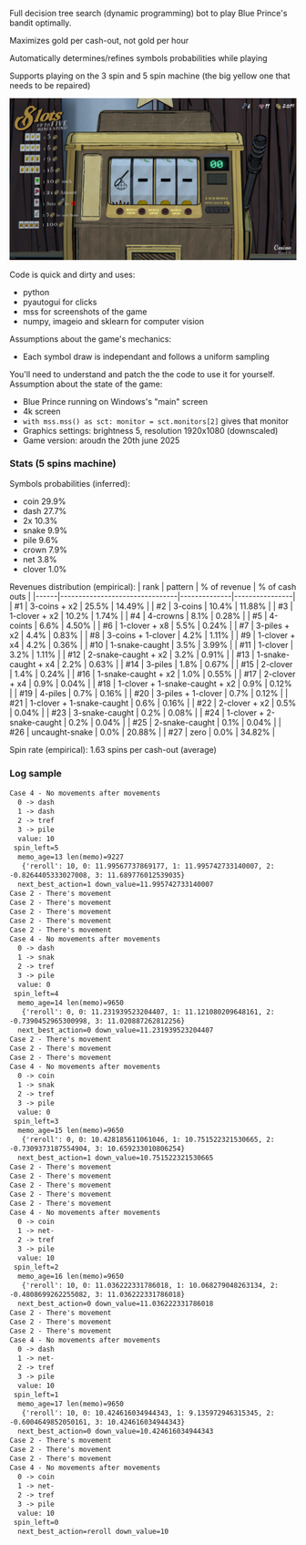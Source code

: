 Full decision tree search (dynamic programming) bot to play Blue Prince's bandit optimally.

Maximizes gold per cash-out, not gold per hour

Automatically determines/refines symbols probabilities while playing

Supports playing on the 3 spin and 5 spin machine (the big yellow one that needs to be repaired)

![My Image](./vanity.png)

Code is quick and dirty and uses:
- python
- pyautogui for clicks
- mss for screenshots of the game
- numpy, imageio and sklearn for computer vision

Assumptions about the game's mechanics:
- Each symbol draw is independant and follows a uniform sampling

You'll need to understand and patch the the code to use it for yourself. Assumption about the state of the game:
- Blue Prince running on Windows's "main" screen
- 4k screen
- `with mss.mss() as sct: monitor = sct.monitors[2]` gives that monitor
- Graphics settings: brightness 5, resolution 1920x1080 (downscaled)
- Game version: aroudn the 20th june 2025


### Stats (5 spins machine)

Symbols probabilities (inferred):
- coin 29.9%
- dash 27.7%
- 2x 10.3%
- snake 9.9%
- pile 9.6%
- crown 7.9%
- net 3.8%
- clover 1.0%

Revenues distribution (empirical):
| rank | pattern                        | % of revenue | % of cash outs |
|------|--------------------------------|--------------|----------------|
| #1   | 3-coins + x2                   | 25.5%        | 14.49%         |
| #2   | 3-coins                        | 10.4%        | 11.88%         |
| #3   | 1-clover + x2                  | 10.2%        | 1.74%          |
| #4   | 4-crowns                       | 8.1%         | 0.28%          |
| #5   | 4-coints                       | 6.6%         | 4.50%          |
| #6   | 1-clover + x8                  | 5.5%         | 0.24%          |
| #7   | 3-piles + x2                   | 4.4%         | 0.83%          |
| #8   | 3-coins + 1-clover             | 4.2%         | 1.11%          |
| #9   | 1-clover + x4                  | 4.2%         | 0.36%          |
| #10  | 1-snake-caught                 | 3.5%         | 3.99%          |
| #11  | 1-clover                       | 3.2%         | 1.11%          |
| #12  | 2-snake-caught + x2            | 3.2%         | 0.91%          |
| #13  | 1-snake-caught + x4            | 2.2%         | 0.63%          |
| #14  | 3-piles                        | 1.8%         | 0.67%          |
| #15  | 2-clover                       | 1.4%         | 0.24%          |
| #16  | 1-snake-caught + x2            | 1.0%         | 0.55%          |
| #17  | 2-clover + x4                  | 0.9%         | 0.04%          |
| #18  | 1-clover + 1-snake-caught + x2 | 0.9%         | 0.12%          |
| #19  | 4-piles                        | 0.7%         | 0.16%          |
| #20  | 3-piles + 1-clover             | 0.7%         | 0.12%          |
| #21  | 1-clover + 1-snake-caught      | 0.6%         | 0.16%          |
| #22  | 2-clover + x2                  | 0.5%         | 0.04%          |
| #23  | 3-snake-caught                 | 0.2%         | 0.08%          |
| #24  | 1-clover + 2-snake-caught      | 0.2%         | 0.04%          |
| #25  | 2-snake-caught                 | 0.1%         | 0.04%          |
| #26  | uncaught-snake                 | 0.0%         | 20.88%         |
| #27  | zero                           | 0.0%         | 34.82%         |

Spin rate (empirical): 1.63 spins per cash-out (average)

### Log sample
```
Case 4 - No movements after movements
  0 -> dash
  1 -> dash
  2 -> tref
  3 -> pile
  value: 10
 spin_left=5
  memo_age=13 len(memo)=9227
   {'reroll': 10, 0: 11.99567737869177, 1: 11.995742733140007, 2: -0.8264405333027008, 3: 11.689776012539035}
  next_best_action=1 down_value=11.995742733140007
Case 2 - There's movement
Case 2 - There's movement
Case 2 - There's movement
Case 2 - There's movement
Case 2 - There's movement
Case 4 - No movements after movements
  0 -> dash
  1 -> snak
  2 -> tref
  3 -> pile
  value: 0
 spin_left=4
  memo_age=14 len(memo)=9650
   {'reroll': 0, 0: 11.231939523204407, 1: 11.121080209648161, 2: -0.7390452965300998, 3: 11.020887262812256}
  next_best_action=0 down_value=11.231939523204407
Case 2 - There's movement
Case 2 - There's movement
Case 2 - There's movement
Case 4 - No movements after movements
  0 -> coin
  1 -> snak
  2 -> tref
  3 -> pile
  value: 0
 spin_left=3
  memo_age=15 len(memo)=9650
   {'reroll': 0, 0: 10.428185611061046, 1: 10.751522321530665, 2: -0.7309373187554904, 3: 10.659233010806254}
  next_best_action=1 down_value=10.751522321530665
Case 2 - There's movement
Case 2 - There's movement
Case 2 - There's movement
Case 2 - There's movement
Case 2 - There's movement
Case 4 - No movements after movements
  0 -> coin
  1 -> net-
  2 -> tref
  3 -> pile
  value: 10
 spin_left=2
  memo_age=16 len(memo)=9650
   {'reroll': 10, 0: 11.036222331786018, 1: 10.068279048263134, 2: -0.4808699262255082, 3: 11.036222331786018}
  next_best_action=0 down_value=11.036222331786018
Case 2 - There's movement
Case 2 - There's movement
Case 2 - There's movement
Case 4 - No movements after movements
  0 -> dash
  1 -> net-
  2 -> tref
  3 -> pile
  value: 10
 spin_left=1
  memo_age=17 len(memo)=9650
   {'reroll': 10, 0: 10.424616034944343, 1: 9.135972946315345, 2: -0.6004649852050161, 3: 10.424616034944343}
  next_best_action=0 down_value=10.424616034944343
Case 2 - There's movement
Case 2 - There's movement
Case 2 - There's movement
Case 4 - No movements after movements
  0 -> coin
  1 -> net-
  2 -> tref
  3 -> pile
  value: 10
 spin_left=0
  next_best_action=reroll down_value=10
```

